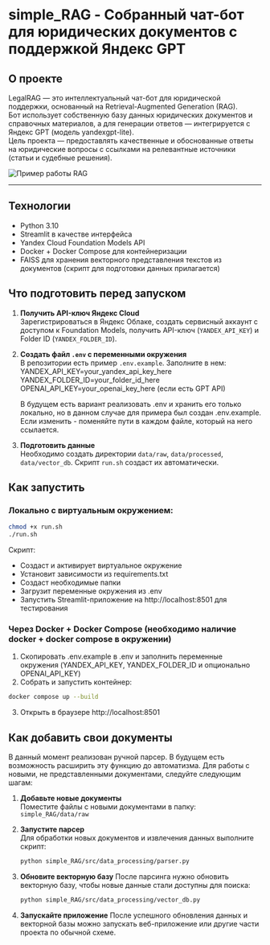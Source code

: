 # simple_RAG - Собранный чат-бот для юридических документов с поддержкой Яндекс GPT

## О проекте
LegalRAG — это интеллектуальный чат-бот для юридической поддержки, основанный на Retrieval-Augmented Generation (RAG).  
Бот использует собственную базу данных юридических документов и справочных материалов, а для генерации ответов — интегрируется с Яндекс GPT (модель yandexgpt-lite).  
Цель проекта — предоставлять качественные и обоснованные ответы на юридические вопросы с ссылками на релевантные источники (статьи и судебные решения).

![Пример работы RAG](src/web/assets/rag_demo.gif)

---

## Технологии

- Python 3.10
- Streamlit в качестве интерфейса
- Yandex Cloud Foundation Models API
- Docker + Docker Compose для контейнеризации
- FAISS для хранения векторного представления текстов из документов (скрипт для подготовки данных прилагается)

## Что подготовить перед запуском

1. **Получить API-ключ Яндекс Cloud**  
   Зарегистрироваться в Яндекс Облаке, создать сервисный аккаунт с доступом к Foundation Models, получить API-ключ (`YANDEX_API_KEY`) и Folder ID (`YANDEX_FOLDER_ID`).

2. **Создать файл `.env` с переменными окружения**  
   В репозитории есть пример `.env.example`. Заполните в нем:
   YANDEX_API_KEY=your_yandex_api_key_here
   YANDEX_FOLDER_ID=your_folder_id_here
   OPENAI_API_KEY=your_openai_key_here (если есть GPT API)
   
   В будущем есть вариант реализовать .env и хранить его только локально, но в данном случае для примера был создан .env.example. Если изменить - поменяйте пути в каждом файле, который на него ссылается.

4. **Подготовить данные**  
   Необходимо создать директории `data/raw`, `data/processed`, `data/vector_db`. Скрипт `run.sh` создаст их автоматически.

## Как запустить
### Локально с виртуальным окружением:
```bash
chmod +x run.sh
./run.sh
```
Скрипт:
- Создаст и активирует виртуальное окружение
- Установит зависимости из requirements.txt
- Создаст необходимые папки
- Загрузит переменные окружения из .env
- Запустить Streamlit-приложение на http://localhost:8501 для тестирования

### Через Docker + Docker Compose (необходимо наличие docker + docker compose в окружении)
1. Скопировать .env.example в .env и заполнить переменные окружения (YANDEX_API_KEY, YANDEX_FOLDER_ID и опционально OPENAI_API_KEY)
2. Собрать и запустить контейнер:
```bash
docker compose up --build
```
3. Открыть в браузере http://localhost:8501

## Как добавить свои документы
В данный момент реализован ручной парсер. В будущем есть возможность расширить эту функцию до автоматизма.
Для работы с новыми, не представленными документами, следуйте следующим шагам:
1. **Добавьте новые документы**  
   Поместите файлы с новыми документами в папку:  
   `simple_RAG/data/raw`

2. **Запустите парсер**  
   Для обработки новых документов и извлечения данных выполните скрипт:  
   ```bash
   python simple_RAG/src/data_processing/parser.py
   ```
3. **Обновите векторную базу**
   После парсинга нужно обновить векторную базу, чтобы новые данные стали доступны для поиска:
   ```bash
   python simple_RAG/src/data_processing/vector_db.py
   ```
4. **Запускайте приложение**
   После успешного обновления данных и векторной базы можно запускать веб-приложение или другие части проекта по обычной схеме.
   
